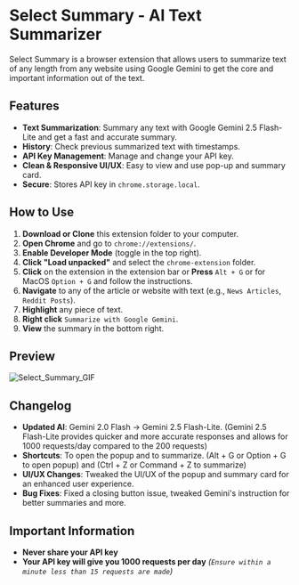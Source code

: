 # Select Summary - AI Text Summarizer

Select Summary is a browser extension that allows users to summarize text of any length from any website using Google Gemini to get the core and important information out of the text. 

## Features
- **Text Summarization**: Summary any text with Google Gemini 2.5 Flash-Lite and get a fast and accurate summary.
- **History**: Check previous summarized text with timestamps.
- **API Key Management**: Manage and change your API key.
- **Clean & Responsive UI/UX**: Easy to view and use pop-up and summary card.
- **Secure**: Stores API key in `chrome.storage.local`.

## How to Use
1. **Download or Clone** this extension folder to your computer.
2. **Open Chrome** and go to `chrome://extensions/`.
3. **Enable Developer Mode** (toggle in the top right).
4. **Click "Load unpacked"** and select the `chrome-extension` folder.
5. **Click** on the extension in the extension bar or **Press** `Alt + G` or for MacOS `Option + G` and follow the instructions.
7. **Navigate** to any of the article or website with text (e.g., `News Articles`, `Reddit Posts`).
8. **Highlight** any piece of text.
9. **Right click** `Summarize with Google Gemini`.
10. **View** the summary in the bottom right.

## Preview
![Select_Summary_GIF](https://github.com/user-attachments/assets/d2097ced-b680-4b07-a014-192808543494)

## Changelog
- **Updated AI**: Gemini 2.0 Flash → Gemini 2.5 Flash-Lite.
  (Gemini 2.5 Flash-Lite provides quicker and more accurate responses and allows for 1000 requests/day compared to the 200 requests)
- **Shortcuts**: To open the popup and to summarize.
  (Alt + G or Option + G to open popup) and (Ctrl + Z or Command + Z to summarize)
- **UI/UX Changes**: Tweaked the UI/UX of the popup and summary card for an enhanced user experience.
- **Bug Fixes**: Fixed a closing button issue, tweaked Gemini's instruction for better summaries and more.

## Important Information
- **Never share your API key**
- **Your API key will give you 1000 requests per day** *(`Ensure within a minute less than 15 requests are made`)*
